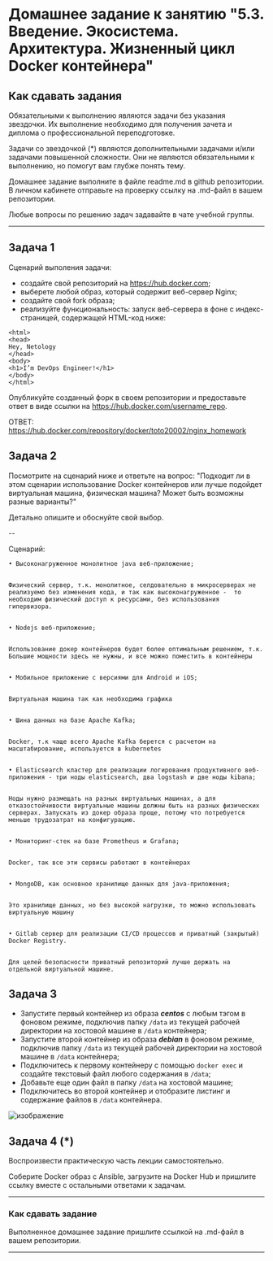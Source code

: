 
# Домашнее задание к занятию "5.3. Введение. Экосистема. Архитектура. Жизненный цикл Docker контейнера"

## Как сдавать задания

Обязательными к выполнению являются задачи без указания звездочки. Их выполнение необходимо для получения зачета и диплома о профессиональной переподготовке.

Задачи со звездочкой (*) являются дополнительными задачами и/или задачами повышенной сложности. Они не являются обязательными к выполнению, но помогут вам глубже понять тему.

Домашнее задание выполните в файле readme.md в github репозитории. В личном кабинете отправьте на проверку ссылку на .md-файл в вашем репозитории.

Любые вопросы по решению задач задавайте в чате учебной группы.

---

## Задача 1

Сценарий выполения задачи:

- создайте свой репозиторий на https://hub.docker.com;
- выберете любой образ, который содержит веб-сервер Nginx;
- создайте свой fork образа;
- реализуйте функциональность:
запуск веб-сервера в фоне с индекс-страницей, содержащей HTML-код ниже:
```
<html>
<head>
Hey, Netology
</head>
<body>
<h1>I’m DevOps Engineer!</h1>
</body>
</html>
```
Опубликуйте созданный форк в своем репозитории и предоставьте ответ в виде ссылки на https://hub.docker.com/username_repo.


ОТВЕТ: https://hub.docker.com/repository/docker/toto20002/nginx_homework



## Задача 2

Посмотрите на сценарий ниже и ответьте на вопрос:
"Подходит ли в этом сценарии использование Docker контейнеров или лучше подойдет виртуальная машина, физическая машина? Может быть возможны разные варианты?"

Детально опишите и обоснуйте свой выбор.

--


Сценарий:


	• Высоконагруженное монолитное java веб-приложение;
  
	
	Физический сервер, т.к. монолитное, селдовательно в микросерверах не реализуемо без изменения кода, и так как высоконагруженное -  то необходим физический доступ к ресурсами, без использования гипервизора.
   
	
	• Nodejs веб-приложение;
  

	Использование докер контейнеров будет более оптимальным решением, т.к. Большие мощности здесь не нужны, и все можно поместить в контейнеры
  

	• Мобильное приложение c версиями для Android и iOS;
  

	Виртуальная машина так как необходима графика
  

	• Шина данных на базе Apache Kafka;
  

	Docker, т.к чаще всего Apache Kafka берется с расчетом на масштабирование, используется в kubernetes
  

	• Elasticsearch кластер для реализации логирования продуктивного веб-приложения - три ноды elasticsearch, два logstash и две ноды kibana;
  

	Ноды нужно размещать на разных виртуальных машинах, а для отказостойчивости виртуальные машины должны быть на разных физических серверах. Запускать из докер образа проще, потому что потребуется меньше трудозатрат на конфигурацию.
  	

	• Мониторинг-стек на базе Prometheus и Grafana;
  

	Docker, так все эти сервисы работают в контейнерах
  
	
	• MongoDB, как основное хранилище данных для java-приложения;
  

	Это хранилище данных, но без высокой нагрузки, то можно использовать виртуальную машину
  

	• Gitlab сервер для реализации CI/CD процессов и приватный (закрытый) Docker Registry.
  

	Для целей безопасности приватный репозиторий лучше держать на отдельной виртуальной машине.



## Задача 3

- Запустите первый контейнер из образа ***centos*** c любым тэгом в фоновом режиме, подключив папку ```/data``` из текущей рабочей директории на хостовой машине в ```/data``` контейнера;
- Запустите второй контейнер из образа ***debian*** в фоновом режиме, подключив папку ```/data``` из текущей рабочей директории на хостовой машине в ```/data``` контейнера;
- Подключитесь к первому контейнеру с помощью ```docker exec``` и создайте текстовый файл любого содержания в ```/data```;
- Добавьте еще один файл в папку ```/data``` на хостовой машине;
- Подключитесь во второй контейнер и отобразите листинг и содержание файлов в ```/data``` контейнера.


![изображение](https://user-images.githubusercontent.com/89098193/148700633-877b63ea-da61-4581-9b23-04db36663cc4.png)


## Задача 4 (*)

Воспроизвести практическую часть лекции самостоятельно.

Соберите Docker образ с Ansible, загрузите на Docker Hub и пришлите ссылку вместе с остальными ответами к задачам.


---

### Как cдавать задание

Выполненное домашнее задание пришлите ссылкой на .md-файл в вашем репозитории.

---
